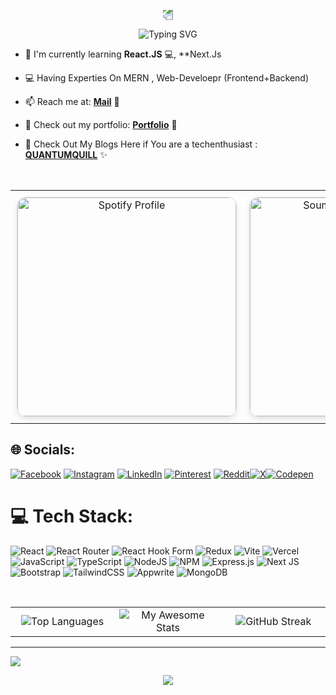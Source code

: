 <p align="center">
  <img src="https://capsule-render.vercel.app/api?type=waving&color=gradient&height=100&section=header" style="transform: rotate(180deg); animation: wave 5s infinite;" />
</p>
<p align="center">
  <a>
    <img src="https://readme-typing-svg.demolab.com?font=Oswald&weight=450&size=30&duration=4990&pause=1000&color=F75400F4&random=false&width=435&lines=NAMASTE+MY+SELF+SOUMYARANJAN;FULLSTACK+WEB-DEVELOPER;S+I+H++WINNER+2023;A+TECH+ENTHUSIAST" alt="Typing SVG" />
  </a>
</p>


- 🌱 I'm currently learning **React.JS** 💻, **Next.Js
- 💻 Having Experties On MERN , Web-Develoepr (Frontend+Backend)
- 📫 Reach me at: [**Mail**](mailto:soumyaranjanpanda910@gmail.com) 📧
- 🚀 Check out my portfolio: [**Portfolio**](https://soumya-ranjan.tech) 🌟
- 🌌 Check Out My Blogs Here if You are a techenthusiast : [**QUANTUMQUILL**](https://soumyapblog.blogspot.com/) ✨


  <br>

<table align="center" width="100%" style="border-collapse: collapse;">
  <tr>
    <td align="center" width="50%" style="padding: 10px;">
      <a href="https://open.spotify.com/collection/tracks">
        <img src="https://spotify-github-profile.kittinanx.com/api/view?uid=31brap4qtpogw3xyjexrhrmkrjq4&cover_image=true&theme=default&show_offline=false&background_color=000000&interchange=true&bar_color=f2f3f3" alt="Spotify Profile" width="350" style="border-radius: 15px; border: 1px solid #ddd; box-shadow: 0 4px 8px rgba(0, 0, 0, 0.1);">
      </a>
    </td>
    <td align="center" width="50%" style="padding: 10px;">
      <img src="https://api.daily.dev/devcards/v2/Tgzfc9cVCzQTgh5HjN4GV.png?type=default&r=iuj" alt="Soumyaranjan's Dev Card" width="350" style="border-radius: 15px; border: 1px solid #ddd; box-shadow: 0 4px 8px rgba(0, 0, 0, 0.1);">
    </td>
  </tr>
</table>








## 🌐 Socials:
[![Facebook](https://img.shields.io/badge/Facebook-%231877F2.svg?logo=Facebook&logoColor=white)](https://facebook.com/soumyaranjan.therock.568089) [![Instagram](https://img.shields.io/badge/Instagram-%23E4405F.svg?logo=Instagram&logoColor=white)](https://instagram.com/anonymous__warior) [![LinkedIn](https://img.shields.io/badge/LinkedIn-%230077B5.svg?logo=linkedin&logoColor=white)](https://linkedin.com/in/soumypanda) [![Pinterest](https://img.shields.io/badge/Pinterest-%23E60023.svg?logo=Pinterest&logoColor=white)](https://pinterest.com/kingofkings188) [![Reddit](https://img.shields.io/badge/Reddit-%23FF4500.svg?logo=Reddit&logoColor=white)](https://reddit.com/user/Capital-Score2826)[![X](https://img.shields.io/badge/X-%231DA1F2.svg?logo=X&logoColor=white)](https://twitter.com/@Thesourya2000)[![Codepen](https://img.shields.io/badge/Codepen--%231DA1F2.svg?logo=Codepen&logoColor=white)](https://codepen.io/soumyaranjan-panda-the-typescripter) 

# 💻 Tech Stack:
![React](https://img.shields.io/badge/react-%2320232a.svg?style=plastic&logo=react&logoColor=%2361DAFB) 
![React Router](https://img.shields.io/badge/React_Router-CA4245?style=plastic&logo=react-router&logoColor=white) 
![React Hook Form](https://img.shields.io/badge/React%20Hook%20Form-%23EC5990.svg?style=plastic&logo=reacthookform&logoColor=white) 
![Redux](https://img.shields.io/badge/redux-%23593d88.svg?style=plastic&logo=redux&logoColor=white) 
![Vite](https://img.shields.io/badge/vite-%23646CFF.svg?style=plastic&logo=vite&logoColor=white) 
![Vercel](https://img.shields.io/badge/vercel-%23000000.svg?style=plastic&logo=vercel&logoColor=white) 
![JavaScript](https://img.shields.io/badge/javascript-%23323330.svg?style=plastic&logo=javascript&logoColor=%23F7DF1E) 
![TypeScript](https://img.shields.io/badge/typescript-%23007ACC.svg?style=plastic&logo=typescript&logoColor=white) 
![NodeJS](https://img.shields.io/badge/node.js-6DA55F?style=plastic&logo=node.js&logoColor=white) 
![NPM](https://img.shields.io/badge/NPM-%23CB3837.svg?style=plastic&logo=npm&logoColor=white) 
![Express.js](https://img.shields.io/badge/express.js-%23404d59.svg?style=plastic&logo=express&logoColor=%2361DAFB) 
![Next JS](https://img.shields.io/badge/Next-black?style=plastic&logo=next.js&logoColor=white) 
![Bootstrap](https://img.shields.io/badge/bootstrap-%238511FA.svg?style=plastic&logo=bootstrap&logoColor=white) 
![TailwindCSS](https://img.shields.io/badge/tailwindcss-%2338B2AC.svg?style=plastic&logo=tailwind-css&logoColor=white) 
![Appwrite](https://img.shields.io/badge/appwrite-%233d8bfd.svg?style=plastic&logo=appwrite&logoColor=white) 
![MongoDB](https://img.shields.io/badge/MongoDB-%234ea94b.svg?style=plastic&logo=mongodb&logoColor=white)


<br>
<table>
  <tr>
    <td align="center" width="33%">
      <img src="https://github-readme-stats.vercel.app/api/top-langs/?username=soummyaanon&theme=react&hide_border=true&include_all_commits=true&count_private=true&layout=compact" alt="Top Languages">
    </td>
    <td align="center">
      <a>
        <img src="https://awesome-github-stats.azurewebsites.net/user-stats/soummyaanon?cardType=level&theme=tokyonight&preferLogin=false" alt="My Awesome Stats">
      </a>
    </td>
    <td align="center" width="33%">
      <img src="https://github-readme-streak-stats.herokuapp.com/?user=soummyaanon&theme=react&hide_border=true" alt="GitHub Streak">
    </td>
  </tr>
</table>







---
[![](https://visitcount.itsvg.in/api?id=soummyaanon&icon=9&color=0)](https://visitcount.itsvg.in)

  <p align="center">
     <img src="https://capsule-render.vercel.app/api?type=waving&color=gradient&height=100&section=footer"/>
</p>


